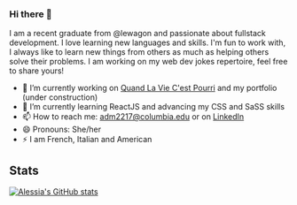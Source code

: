 ### Hi there 👋

I am a recent graduate from @lewagon and passionate about fullstack development. I love learning new languages and skills. I'm fun to work with, I always like to learn new things from others as much as helping others solve their problems. I am working on my web dev jokes repertoire, feel free to share yours!


- 🔭 I’m currently working on [Quand La Vie C'est Pourri](https://www.viepourrie.com) and my portfolio (under construction)
- 🌱 I’m currently learning ReactJS and advancing my CSS and SaSS skills
- 📫 How to reach me: adm2217@columbia.edu or on [LinkedIn](https://www.linkedin.com/in/alessia-moison)
- 😄 Pronouns: She/her
- ⚡ I am French, Italian and American

## Stats
[![Alessia's GitHub stats](https://github-readme-stats-livid-one-90.vercel.app/api?username=nerdtransmitter&show_icons=true&theme=blueberry&hide=issues,contribs)](https://github.com/anuraghazra/github-readme-stats)
